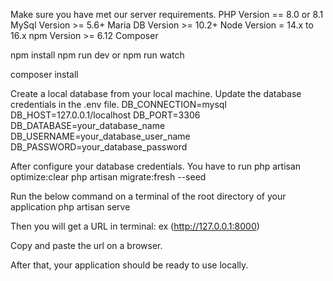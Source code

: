 Make sure you have met our server requirements.
PHP Version == 8.0 or 8.1
MySql Version >= 5.6+
Maria DB Version >= 10.2+
Node Version = 14.x to 16.x
npm Version >= 6.12
Composer 

npm install
npm run dev or npm run watch

composer install

Create a local database from your local machine.
Update the database credentials in the .env file.
DB_CONNECTION=mysql
DB_HOST=127.0.0.1/localhost
DB_PORT=3306
DB_DATABASE=your_database_name
DB_USERNAME=your_database_user_name
DB_PASSWORD=your_database_password

After configure your database credentials. You have to run
php artisan optimize:clear
php artisan migrate:fresh --seed


Run the below command on a terminal of the root directory of your application
php artisan serve

Then you will get a URL in terminal: ex (http://127.0.0.1:8000)

Copy and paste the url on a browser.

After that, your application should be ready to use locally.
